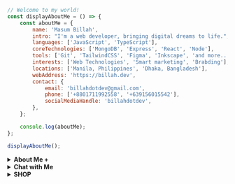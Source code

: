 
```javascript                                                                                                          
// Welcome to my world!                                                          
const displayAboutMe = () => {
    const aboutMe = {
        name: 'Masum Billah',
        intro: "I'm a web developer, bringing digital dreams to life.",
        languages: ['JavaScript', 'TypeScript'],
        coreTechnologies: ['MongoDB', 'Express', 'React', 'Node'],
        tools: ['Git', 'TailwindCSS', 'Figma', 'Inkscape', 'and more...'],
        interests: ['Web Technologies', 'Smart marketing', 'Brabding'],
        locations: ['Manila, Philippines', 'Dhaka, Bangladesh'],
        webAddress: 'https://billah.dev',
        contact: {
            email: 'billahdotdev@gmail.com',
            phone: ['+8801711992558', '+639156015542'],
            socialMediaHandle: 'billahdotdev',
        },
    };

    console.log(aboutMe);
};

displayAboutMe();   

```

<details> 
<summary><strong>About Me &#43;</strong></summary>                                      
  
<pre>
🙂 My Story:      
I am passionate about JavaScript and web technologies. Before the pandemic, I was just a struggling entrepreneur in the clothing industry.
'DhakaTeez' is a company where I hustled as a rainmaker. My business had its ups and downs, which were stressful, but I was learning 
 something new every day. During the pandemic, I decided to bring my passion into the business. Nowadays, two roles in my real-life game 
 are: Rainmaking for 'DhakaTeez' and 'Web Development Service'.  

👩‍💻 I Speak:
English, Bangla(Native), Taglish, and of course JavaScript!           

🎓 Credentials:
I'm a Bangladesh University of Engineering and Technology (BUET) certified full-stack web developer   
on a journey of modern web mastery at the University of Helsinki.    
</pre>
</details>    


<details> 
<summary><strong>Chat with Me</strong></summary>         
 
<pre> 
There are times when you need someone to listen or give some advice. Book a slot to chat - anything from personal to career, 
Web Development, Graphic design, Digital Marketing, T-Shirt Business, and Mental Health.

The slots for June'25 and July'25 are fully booked. Availability for August will be announced in July'25 on my x account.   
<br />
For T-shirt Business inquiries, please fill out the <a href="https://docs.google.com/forms/d/e/1FAIpQLSef8mJz6FOO0TR3hb0upJO89fZXlB3xTG6W1qxsRAFUNTM74A/viewform?embedded=true" width="640" height="1442" frameborder="0" marginheight="0" marginwidth="0">Google Form</a> to receive a quick response. Thank you!
</pre>
</details>   
<details>

<summary><strong>SHOP</strong></summary>

[<img src="https://scontent.fdac2-1.fna.fbcdn.net/v/t39.30808-6/465125047_895983512627469_4433322105522532923_n.png?stp=dst-png_s960x960&_nc_cat=111&ccb=1-7&_nc_sid=cc71e4&_nc_eui2=AeF9ZRbetpz-K_ZL_2KNcQkff4s2cX0x1PJ_izZxfTHU8pmMml9UIvhp7JKaUMZi-B3nhqngqHj93iMI1M7IGpZa&_nc_ohc=PDM5npNkkqwQ7kNvgF7hGlQ&_nc_zt=23&_nc_ht=scontent.fdac2-1.fna&_nc_gid=ATEcSAE-G51NdEHYaPUSrni&oh=00_AYCCYBHmr0NB9fThJRx-cqf-_vqfTXJr2RUlcC6JyEbM4g&oe=676F79EB" alt="Garmentik Banner" style="width:100%;">](https://garmntk.com)

**Welcome to [GARMENTIK DIGITAL – Templates & Tools for Creators | From Bangladesh](https://garmentik.com)**

We provide high-quality, professionally designed **digital assets** to help you **build faster, design smarter, and grow better**. From landing page templates and website UI kits to real-world solution guides and SVG icon sets — all crafted to accelerate your creative journey.

Explore our digital products below:

---

### 🔥 Landing Page Template (React + Tailwind)
<div style="border: 1px solid #ddd; border-radius: 12px; padding: 16px; margin-bottom: 16px; box-shadow: 0 4px 6px rgba(0, 0, 0, 0.1);">
  <h3 style="margin-top: 0;">Landing Page Template (Modern + SEO Friendly)</h3>
  <p><strong>Tech Stack:</strong> Vite + React + Tailwind CSS</p>
  <p>Optimized for conversion and mobile-first. Use it to sell your product or service fast.</p>
  <p><strong>Price:</strong> $9</p>
  <a href="https://gumroad.billah.dev" style="text-decoration: none;">
    <img src="https://img.shields.io/badge/Buy%20Now-Gumroad-orange?style=for-the-badge&logo=gumroad" alt="Buy on Gumroad">
  </a>
</div>

---

### 📘 Real-Life PDF Guide: Start Freelancing Fast
<div style="border: 1px solid #ddd; border-radius: 12px; padding: 16px; margin-bottom: 16px; box-shadow: 0 4px 6px rgba(0, 0, 0, 0.1);">
  <h3 style="margin-top: 0;">PDF Guide: Become a Freelancer in 30 Days</h3>
  <p>A beginner-friendly guide to launch your freelancing career with zero budget.</p>
  <p><strong>Pages:</strong> 28 | <strong>Price:</strong> $5</p>
  <a href="https://gumroad.billah.dev/l/freelance-guide" style="text-decoration: none;">
    <img src="https://img.shields.io/badge/Download%20PDF-Gumroad-blue?style=for-the-badge&logo=adobeacrobatreader" alt="Download PDF">
  </a>
</div>

---

### 🧩 Website Template (MERN Stack)
<div style="border: 1px solid #ddd; border-radius: 12px; padding: 16px; margin-bottom: 16px; box-shadow: 0 4px 6px rgba(0, 0, 0, 0.1);">
  <h3 style="margin-top: 0;">Full Website Template (React + MUI + MongoDB)</h3>
  <p>Fully responsive eCommerce-ready MERN template. Plug & play setup.</p>
  <p><strong>Price:</strong> $19</p>
  <a href="https://gumroad.billah.dev/l/mern-template" style="text-decoration: none;">
    <img src="https://img.shields.io/badge/Buy%20Now-Gumroad-teal?style=for-the-badge&logo=gumroad" alt="Buy Now">
  </a>
</div>

---

### 🎨 100+ SVG Icon Set – Developer Edition
<div style="border: 1px solid #ddd; border-radius: 12px; padding: 16px; margin-bottom: 16px; box-shadow: 0 4px 6px rgba(0, 0, 0, 0.1);">
  <h3 style="margin-top: 0;">SVG Icon Pack (Dev/Tech Focused)</h3>
  <p>A clean collection of developer-focused icons for your UI projects, presentations, and code.</p>
  <p><strong>Price:</strong> $3</p>
  <a href="https://gumroad.billah.dev/l/dev-icons" style="text-decoration: none;">
    <img src="https://img.shields.io/badge/Download%20SVG-Gumroad-success?style=for-the-badge&logo=svg" alt="Download Icons">
  </a>
</div>

---

### 💬 Want a Custom Template?
<div style="border: 1px solid #ddd; border-radius: 12px; padding: 16px; margin-bottom: 16px; text-align:center;">
  <p>Looking for a custom-made landing page, website, or PDF guide?</p>
  <a href="https://wa.me/+8801713401889?text=Hi!%20I%20need%20a%20custom%20template%20or%20design%20work." style="text-decoration: none;">
    <img src="https://img.shields.io/badge/Chat%20on-WhatsApp-brightgreen?style=for-the-badge&logo=whatsapp" alt="Chat on WhatsApp">
  </a>
</div>
